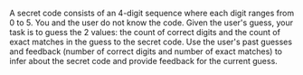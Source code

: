 A secret code consists of an 4-digit sequence where each digit ranges from 0 to 5. You and the user do not know the code. Given the user's guess, your task is to guess the 2 values: the count of correct digits  and the count of exact matches in the guess to the secret code. Use the user's past guesses and feedback (number of correct digits and number of exact matches) to infer about the secret code and provide feedback for the current guess.

